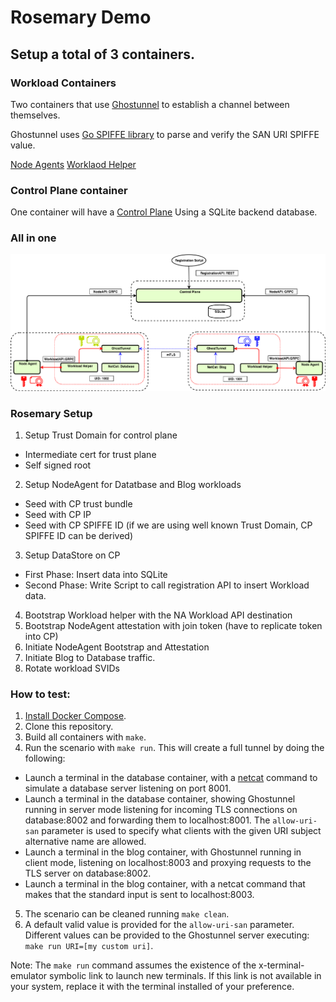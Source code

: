 #  Rosemary Demo

## Setup a total of 3 containers.

### Workload Containers
Two containers that use [Ghostunnel](https://github.com/spiffe/ghostunnel) to establish a channel between 
themselves.

Ghostunnel uses [Go SPIFFE library](https://github.com/spiffe/go-spiffe) to parse and verify the SAN 
URI SPIFFE value.

[Node Agents](https://github.com/spiffe/node-agent) 
[Worklaod Helper](https://github.com/spiffe/spiffe-example/rosemary/workload_helper)

### Control Plane container

One container will have a [Control Plane](https://github.com/spiffe/control-plane) 
Using a SQLite backend database.


### All in one
![GitHub Logo](rosemary_release.png)

### Rosemary Setup  

1. Setup Trust Domain for control plane
- Intermediate cert for trust plane
- Self signed root 
2. Setup NodeAgent for Datatbase and Blog workloads
- Seed with CP trust bundle
- Seed with CP IP 
- Seed with CP SPIFFE ID (if we are using well known Trust Domain, CP SPIFFE ID can be derived)
3. Setup DataStore on CP
- First Phase: Insert data into SQLite 
- Second Phase: Write Script to call registration API to insert Workload data. 
4. Bootstrap Workload helper with the NA Workload API destination 
5. Bootstrap NodeAgent attestation with join token (have to replicate token into CP)
6. Initiate NodeAgent Bootstrap and Attestation 
7. Initiate Blog to Database traffic.
8. Rotate workload SVIDs 

### How to test:

1. [Install Docker Compose](https://docs.docker.com/compose/install/).
2. Clone this repository.
3. Build all containers with `make`.
4. Run the scenario with `make run`. This will create a full tunnel by doing the following:
- Launch a terminal in the database container, with a [netcat](https://www.commandlinux.com/man-page/man1/nc.1.html) command to simulate a database server listening on port 8001.
- Launch a terminal in the database container, showing Ghostunnel running in server mode listening for incoming TLS connections on database:8002 and forwarding them to localhost:8001. The `allow-uri-san` parameter is used to specify what clients with the given URI subject alternative name are allowed.
- Launch a terminal in the blog container, with Ghostunnel running in client mode, listening on localhost:8003 and proxying requests to the TLS server on database:8002.
- Launch a terminal in the blog container, with a netcat command that makes that the standard input is sent to localhost:8003.
5. The scenario can be cleaned running `make clean`.
6. A default valid value is provided for the `allow-uri-san` parameter. Different values can be provided to the Ghostunnel server executing: `make run URI=[my custom uri]`.

Note: The `make run` command assumes the existence of the x-terminal-emulator symbolic link to launch new terminals. 
If this link is not available in your system, replace it with the terminal installed of your preference.

